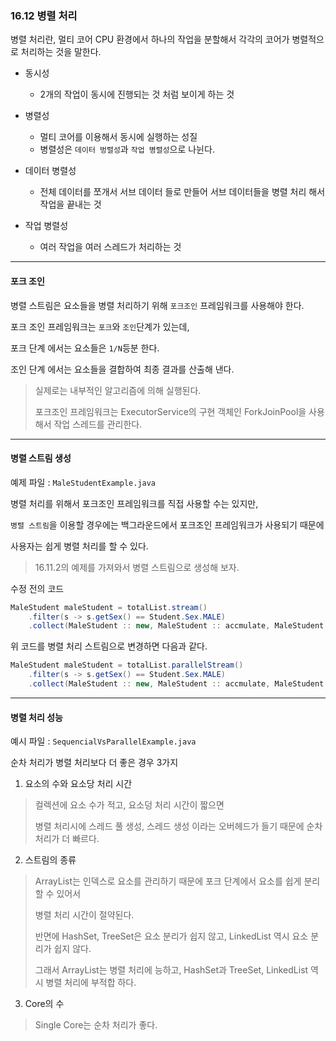### 16.12 병렬 처리

병렬 처리란, 멀티 코어 CPU 환경에서 하나의 작업을 분할해서 각각의 코어가 병렬적으로 처리하는 것을 말한다.

- 동시성
    - 2개의 작업이 동시에 진행되는 것 처럼 보이게 하는 것
    
- 병렬성
    - 멀티 코어를 이용해서 동시에 실행하는 성질
    - 병렬성은 `데이터 벙렬성`과 `작업 병렬성`으로 나뉜다.
    
- 데이터 병렬성
    - 전체 데이터를 쪼개서 서브 데이터 들로 만들어 서브 데이터들을 병렬 처리 해서 작업을 끝내는 것
   
- 작업 병렬성
    - 여러 작업을 여러 스레드가 처리하는 것
        
---

#### 포크 조인

병렬 스트림은 요소들을 병렬 처리하기 위해 `포크조인` 프레임워크를 사용해야 한다.

포크 조인 프레임워크는 `포크`와 `조인`단계가 있는데,

포크 단계 에서는 요소들은 `1/N`등분 한다.

조인 단계 에서는 요소들을 결합하여 최종 결과를 산출해 낸다.

> 실제로는 내부적인 알고리즘에 의해 실행된다.
>
> 포크조인 프레임워크는 ExecutorService의 구현 객체인 ForkJoinPool을 사용해서 작업 스레드를 관리한다.

---

#### 병렬 스트림 생성

예제 파일 : `MaleStudentExample.java`

병렬 처리를 위해서 포크조인 프레임워크를 직접 사용할 수는 있지만,

`병렬 스트림`을 이용할 경우에는 백그라운드에서 포크조인 프레임워크가 사용되기 때문에

사용자는 쉽게 병렬 처리를 할 수 있다.

> 16.11.2의 예제를 가져와서 병렬 스트림으로 생성해 보자.

수정 전의 코드

```java
MaleStudent maleStudent = totalList.stream()
    .filter(s -> s.getSex() == Student.Sex.MALE)
    .collect(MaleStudent :: new, MaleStudent :: accmulate, MaleStudent :: combine);
```

위 코드를 병렬 처리 스트림으로 변경하면 다음과 같다.

```java
MaleStudent maleStudent = totalList.parallelStream()
    .filter(s -> s.getSex() == Student.Sex.MALE)
    .collect(MaleStudent :: new, MaleStudent :: accmulate, MaleStudent :: combine);
```

---

#### 병렬 처리 성능

예시 파일 : `SequencialVsParallelExample.java`

순차 처리가 병렬 처리보다 더 좋은 경우 3가지

1. 요소의 수와 요소당 처리 시간

> 컬렉션에 요소 수가 적고, 요소덩 처리 시간이 짧으면
>
> 병렬 처리시에 스레드 풀 생성, 스레드 생성 이라는 오버헤드가 들기 때문에 순차 처리가 더 빠르다.

2. 스트림의 종류

> ArrayList는 인덱스로 요소를 관리하기 때문에 포크 단계에서 요소를 쉽게 분리할 수 있어서
>
> 병렬 처리 시간이 절약된다.
>
> 반면에 HashSet, TreeSet은 요소 분리가 쉽지 않고, LinkedList 역시 요소 분리가 쉽지 않다.
>
> 그래서 ArrayList는 병렬 처리에 능하고, HashSet과 TreeSet, LinkedList 역시 병렬 처리에 부적합 하다.

3. Core의 수

> Single Core는 순차 처리가 좋다.